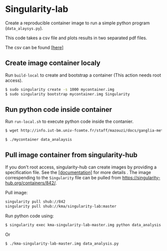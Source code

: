 # Singularity-lab

Create a reproducible container image to run a simple python program (`data_alaysys.py`).

This code takes a csv file and plots results in two separated pdf files.

The csv can be found [[here]](http://info.iut-bm.univ-fcomte.fr/staff/mazouzi/docs/ganglia-metrics.csv)

## Create image container localy
Run `build-local` to create and bootstrap a container (This action needs root access).

```bash
$ sudo singularity create -s 1000 mycontainer.img
$ sudo singularity bootstrap mycontainer.img Singularity
```



## Run python code inside container 

Run `run-local.sh` to execute python code inside the contanier. 

```bash
$ wget http://info.iut-bm.univ-fcomte.fr/staff/mazouzi/docs/ganglia-metrics.csv

$ ./mycontainer data_analaysis

```

## Pull image container from singularity-hub 

If you don't root access, singularity-hub can create images by providing a specification file. See the [[documentation]](https://singularity-hub.org/faq) for more details . The image correspending to the `Singularity` file can be pulled from https://singularity-hub.org/containers/842/.

Pull image:
```bash
singularity pull shub://842
singularity pull shub://kma/singularity-lab:master 
```

Run python code using:
```bash
$ singularity exec kma-singularity-lab-master.img python data_analysis.py
```
Or 
```bash
$ ./kma-singularity-lab-master.img data_analysis.py
```


